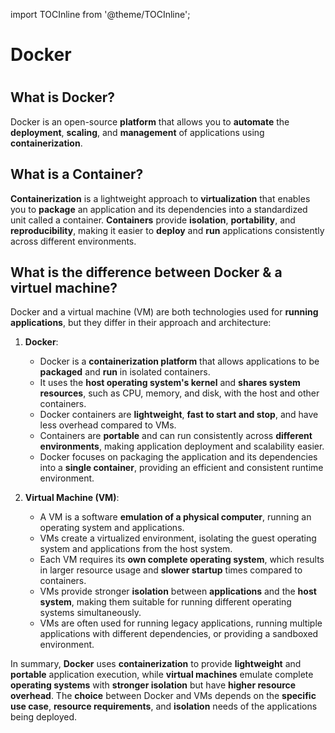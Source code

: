 import TOCInline from '@theme/TOCInline';


# Docker
# <TOCInline toc={toc} />

## What is Docker?
Docker is an open-source **platform** that allows you to **automate** the **deployment**, **scaling**, and **management** of applications using **containerization**. 
## What is a Container?
**Containerization** is a lightweight approach to **virtualization** that enables you to **package** an application and its dependencies into a standardized unit called a container.
**Containers** provide **isolation**, **portability**, and **reproducibility**, making it easier to **deploy** and **run** applications consistently across different environments.

## What is the difference between Docker & a virtuel machine?
Docker and a virtual machine (VM) are both technologies used for **running applications**, but they differ in their approach and architecture:

1. **Docker**:
    - Docker is a **containerization platform** that allows applications to be **packaged** and **run** in isolated containers.
    - It uses the **host operating system's kernel** and **shares system resources**, such as CPU, memory, and disk, with the host and other containers.
    - Docker containers are **lightweight**, **fast to start and stop**, and have less overhead compared to VMs.
    - Containers are **portable** and can run consistently across **different environments**, making application deployment and scalability easier.
    - Docker focuses on packaging the application and its dependencies into a **single container**, providing an efficient and consistent runtime environment.

2. **Virtual Machine (VM)**:
    - A VM is a software **emulation of a physical computer**, running an operating system and applications.
    - VMs create a virtualized environment, isolating the guest operating system and applications from the host system.
    - Each VM requires its **own complete operating system**, which results in larger resource usage and **slower startup** times compared to containers.
    - VMs provide stronger **isolation** between **applications** and the **host system**, making them suitable for running different operating systems simultaneously.
    - VMs are often used for running legacy applications, running multiple applications with different dependencies, or providing a sandboxed environment.

In summary, **Docker** uses **containerization** to provide **lightweight** and **portable** application execution, while **virtual machines** emulate complete **operating systems** with **stronger isolation** but have **higher resource overhead**. The **choice** between Docker and VMs depends on the **specific use case**, **resource requirements**, and **isolation** needs of the applications being deployed.